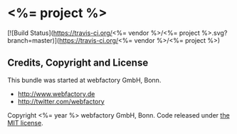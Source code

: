 # <%= project %> #

[![Build Status](https://travis-ci.org/<%= vendor %>/<%= project %>.svg?branch=master)](https://travis-ci.org/<%= vendor %>/<%= project %>)

## Credits, Copyright and License ##

This bundle was started at webfactory GmbH, Bonn.

- <http://www.webfactory.de>
- <http://twitter.com/webfactory>

Copyright <%= year %> webfactory GmbH, Bonn. Code released under [the MIT license](LICENSE).
